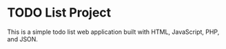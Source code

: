 
# TODO List Project

This is a simple todo list web application built with HTML, JavaScript, PHP, and JSON.
